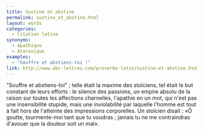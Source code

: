```yaml
---
title: Sustine et abstine
permalink: sustine_et_abstine.html
layout: words
categories:
  - Citation latine
synonyms:
  - Apathique
  - Ataraxique
examples:
  - "Souffre et abstiens-toi !"
link: http://www.abc-lettres.com/proverbe-latin/sustine-et-abstine.html
---
```


"Souffre et abstiens-toi" ; telle était la maxime des stoïciens, tel était le but constant de leurs efforts : le silence des passions, un empire absolu de la raison sur toutes les affections charnelles, l'apathie en un mot, qui n'est pas une insensibilité stupide, mais une inviolabilité par laquelle l'homme est tout à fait hors de l'atteinte des impressions corporelles. Un stoïcien disait : «Ô goutte, tourmente-moi tant que tu voudras ; jamais tu ne me contraindras d'avouer que la douleur soit un mal».
